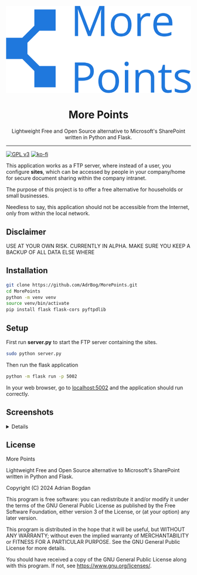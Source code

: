 <div align="center">
  <img src="./static/logo.svg">
  <h1>More Points</h1>
  <p>Lightweight Free and Open Source alternative to Microsoft's SharePoint written in Python and Flask.</p>
</div>
<hr>

[![GPL v3](https://img.shields.io/badge/License-GNU%20v3-blue)](https://www.gnu.org/licenses/gpl-3.0.en.html)
[![ko-fi](https://ko-fi.com/img/githubbutton_sm.svg)](https://ko-fi.com/adrbog)

This application works as a FTP server, where instead of a user, you configure **sites**, which can be accessed by people in your company/home for secure document sharing within the company intranet.

The purpose of this project is to offer a free alternative for households or small businesses.

Needless to say, this application should not be accessible from the Internet, only from within the local network.

## Disclaimer
USE AT YOUR OWN RISK. CURRENTLY IN ALPHA. MAKE SURE YOU KEEP A BACKUP OF ALL DATA ELSE WHERE

## Installation

```bash
git clone https://github.com/AdrBog/MorePoints.git
cd MorePoints
python -m venv venv
source venv/bin/activate
pip install flask flask-cors pyftpdlib
```

## Setup

First run **server.py** to start the FTP server containing the sites.
```bash
sudo python server.py
```
Then run the flask application
```bash
python -m flask run -p 5002
```
In your web browser, go to <a href="localhost:5002">localhost:5002</a> and the application should run correctly.

## Screenshots

<details>
<p align="center">
<img src="res/1.png">
<br>
<img src="res/3.png">
<br>
<img src="res/2.png">
</p>
</details>

## License

More Points

Lightweight Free and Open Source alternative to Microsoft's SharePoint written in Python and Flask.

Copyright (C) 2024 Adrian Bogdan

This program is free software: you can redistribute it and/or modify
it under the terms of the GNU General Public License as published by
the Free Software Foundation, either version 3 of the License, or
(at your option) any later version.

This program is distributed in the hope that it will be useful,
but WITHOUT ANY WARRANTY; without even the implied warranty of
MERCHANTABILITY or FITNESS FOR A PARTICULAR PURPOSE.  See the
GNU General Public License for more details.

You should have received a copy of the GNU General Public License
along with this program.  If not, see <https://www.gnu.org/licenses/>.
